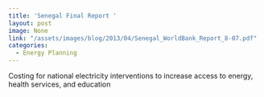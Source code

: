 ```yaml
---
title: 'Senegal Final Report '
layout: post
image: None
link: "/assets/images/blog/2013/04/Senegal_WorldBank_Report_8-07.pdf"
categories:
  - Energy Planning
---
```


 Costing for national electricity interventions to increase access to energy, health services, and education
